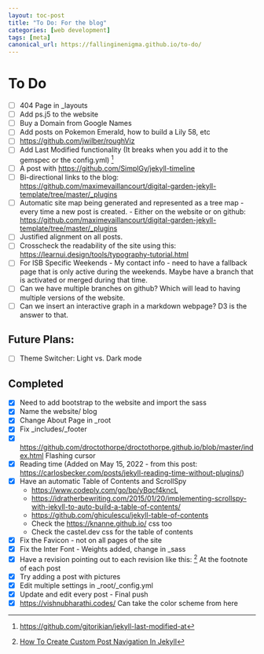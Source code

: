 ```yaml
---
layout: toc-post
title: "To Do: For the blog"
categories: [web development]
tags: [meta]
canonical_url: https://fallinginenigma.github.io/to-do/
---
```


# To Do
- [ ] 404 Page in _layouts
- [ ] Add ps.j5 to the website
- [ ] Buy a Domain from Google Names
- [ ] Add posts on Pokemon Emerald, how to build a Lily 58, etc
- [ ] https://github.com/jwilber/roughViz
- [ ] Add Last Modified functionality (It breaks when you add it to the gemspec or the config.yml) [^1]
- [ ] A post with https://github.com/SimplGy/jekyll-timeline
- [ ] Bi-directional links to the blog: https://github.com/maximevaillancourt/digital-garden-jekyll-template/tree/master/_plugins
- [ ] Automatic site map being generated and represented as a tree map - every time a new post is created. - Either on the website or on github: https://github.com/maximevaillancourt/digital-garden-jekyll-template/tree/master/_plugins
- [ ] Justified alignment on all posts.
- [ ] Crosscheck the readability of the site using this: https://learnui.design/tools/typography-tutorial.html
- [ ] For ISB Specific Weekends - My contact info - need to have a fallback page that is only active during the weekends. Maybe have a branch that is activated or merged during that time. 
- [ ] Can we have multiple branches on github? Which will lead to having multiple versions of the website.
- [ ] Can we insert an interactive graph in a markdown webpage? D3 is the answer to that.

## Future Plans:
- [ ] Theme Switcher: Light vs. Dark mode

## Completed

- [x] Need to add bootstrap to the website and import the sass
- [x] Name the website/ blog
- [x] Change About Page in _root
- [x] Fix _includes/_footer
- [x] https://github.com/droctothorpe/droctothorpe.github.io/blob/master/index.html Flashing cursor
- [x] Reading time (Added on May 15, 2022 - from this post: https://carlosbecker.com/posts/jekyll-reading-time-without-plugins/)
- [x] Have an automatic Table of Contents and ScrollSpy
  - https://www.codeply.com/go/bp/yBqcf4kncL
  - https://idratherbewriting.com/2015/01/20/implementing-scrollspy-with-jekyll-to-auto-build-a-table-of-contents/
  - https://github.com/ghiculescu/jekyll-table-of-contents
  - Check the https://knanne.github.io/ css too
  - Check the castel.dev css for the table of contents
- [x] Fix the Favicon - not on all pages of the site
- [x] Fix the Inter Font - Weights added, change in _sass
- [x] Have a revision pointing out to each revision like this: [^2] At the footnote of each post
- [x] Try adding a post with pictures
- [x] Edit multiple settings in _root/_config.yml
- [x] Update and edit every post - Final push
- [x] https://vishnubharathi.codes/ Can take the color scheme from here

[^1]: https://github.com/gjtorikian/jekyll-last-modified-at

[^2]: [How To Create Custom Post Navigation In Jekyll](https://github.com/knanne/knanne.github.io/commits/master/_posts/2017-02-14-how-to-create-custom-post-navigation-in-jekyll.md)
